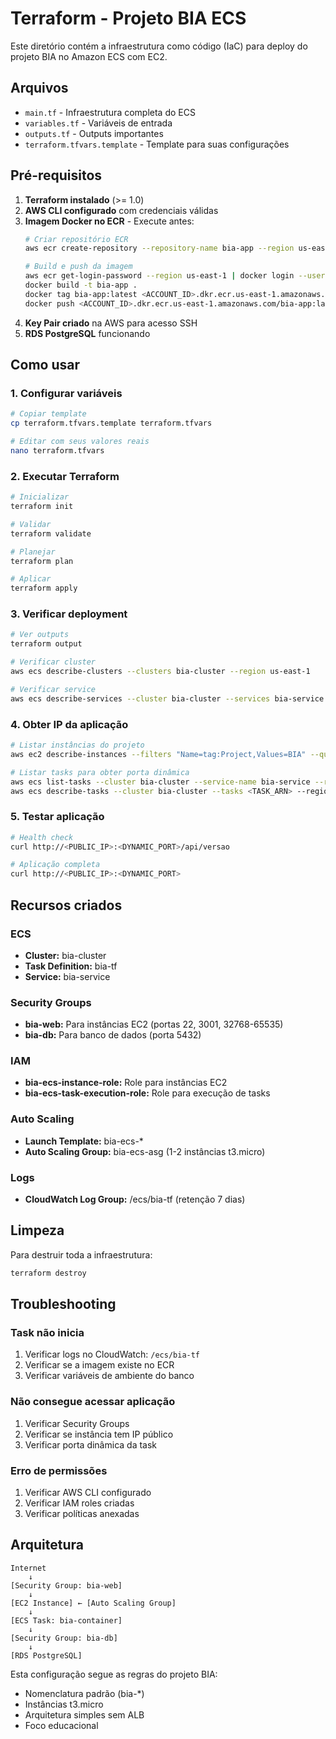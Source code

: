 # Terraform - Projeto BIA ECS

Este diretório contém a infraestrutura como código (IaC) para deploy do projeto BIA no Amazon ECS com EC2.

## Arquivos

- `main.tf` - Infraestrutura completa do ECS
- `variables.tf` - Variáveis de entrada
- `outputs.tf` - Outputs importantes
- `terraform.tfvars.template` - Template para suas configurações

## Pré-requisitos

1. **Terraform instalado** (>= 1.0)
2. **AWS CLI configurado** com credenciais válidas
3. **Imagem Docker no ECR** - Execute antes:
   ```bash
   # Criar repositório ECR
   aws ecr create-repository --repository-name bia-app --region us-east-1
   
   # Build e push da imagem
   aws ecr get-login-password --region us-east-1 | docker login --username AWS --password-stdin <ACCOUNT_ID>.dkr.ecr.us-east-1.amazonaws.com
   docker build -t bia-app .
   docker tag bia-app:latest <ACCOUNT_ID>.dkr.ecr.us-east-1.amazonaws.com/bia-app:latest
   docker push <ACCOUNT_ID>.dkr.ecr.us-east-1.amazonaws.com/bia-app:latest
   ```
4. **Key Pair criado** na AWS para acesso SSH
5. **RDS PostgreSQL** funcionando

## Como usar

### 1. Configurar variáveis
```bash
# Copiar template
cp terraform.tfvars.template terraform.tfvars

# Editar com seus valores reais
nano terraform.tfvars
```

### 2. Executar Terraform
```bash
# Inicializar
terraform init

# Validar
terraform validate

# Planejar
terraform plan

# Aplicar
terraform apply
```

### 3. Verificar deployment
```bash
# Ver outputs
terraform output

# Verificar cluster
aws ecs describe-clusters --clusters bia-cluster --region us-east-1

# Verificar service
aws ecs describe-services --cluster bia-cluster --services bia-service --region us-east-1
```

### 4. Obter IP da aplicação
```bash
# Listar instâncias do projeto
aws ec2 describe-instances --filters "Name=tag:Project,Values=BIA" --query 'Reservations[*].Instances[*].[PublicIpAddress,State.Name]' --output table --region us-east-1

# Listar tasks para obter porta dinâmica
aws ecs list-tasks --cluster bia-cluster --service-name bia-service --region us-east-1
aws ecs describe-tasks --cluster bia-cluster --tasks <TASK_ARN> --region us-east-1
```

### 5. Testar aplicação
```bash
# Health check
curl http://<PUBLIC_IP>:<DYNAMIC_PORT>/api/versao

# Aplicação completa
curl http://<PUBLIC_IP>:<DYNAMIC_PORT>
```

## Recursos criados

### ECS
- **Cluster:** bia-cluster
- **Task Definition:** bia-tf
- **Service:** bia-service

### Security Groups
- **bia-web:** Para instâncias EC2 (portas 22, 3001, 32768-65535)
- **bia-db:** Para banco de dados (porta 5432)

### IAM
- **bia-ecs-instance-role:** Role para instâncias EC2
- **bia-ecs-task-execution-role:** Role para execução de tasks

### Auto Scaling
- **Launch Template:** bia-ecs-*
- **Auto Scaling Group:** bia-ecs-asg (1-2 instâncias t3.micro)

### Logs
- **CloudWatch Log Group:** /ecs/bia-tf (retenção 7 dias)

## Limpeza

Para destruir toda a infraestrutura:
```bash
terraform destroy
```

## Troubleshooting

### Task não inicia
1. Verificar logs no CloudWatch: `/ecs/bia-tf`
2. Verificar se a imagem existe no ECR
3. Verificar variáveis de ambiente do banco

### Não consegue acessar aplicação
1. Verificar Security Groups
2. Verificar se instância tem IP público
3. Verificar porta dinâmica da task

### Erro de permissões
1. Verificar AWS CLI configurado
2. Verificar IAM roles criadas
3. Verificar políticas anexadas

## Arquitetura

```
Internet
    ↓
[Security Group: bia-web]
    ↓
[EC2 Instance] ← [Auto Scaling Group]
    ↓
[ECS Task: bia-container]
    ↓
[Security Group: bia-db]
    ↓
[RDS PostgreSQL]
```

Esta configuração segue as regras do projeto BIA:
- Nomenclatura padrão (bia-*)
- Instâncias t3.micro
- Arquitetura simples sem ALB
- Foco educacional
